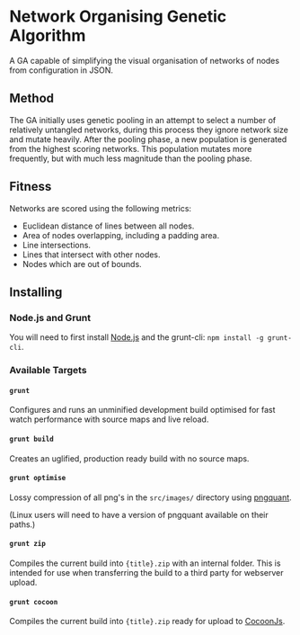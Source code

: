 # Network Organising Genetic Algorithm

A GA capable of simplifying the visual organisation of networks of nodes from configuration in JSON.

## Method

The GA initially uses genetic pooling in an attempt to select a number of relatively untangled networks, during this process they ignore network size and mutate heavily. After the pooling phase, a new population is generated from the highest scoring networks. This population mutates more frequently, but with much less magnitude than the pooling phase.

## Fitness

Networks are scored using the following metrics:

* Euclidean distance of lines between all nodes.
* Area of nodes overlapping, including a padding area.
* Line intersections.
* Lines that intersect with other nodes.
* Nodes which are out of bounds.

## Installing

### Node.js and Grunt

You will need to first install [Node.js](http://nodejs.org/download/) and the grunt-cli: `npm install -g grunt-cli`.

### Available Targets

#### `grunt`

Configures and runs an unminified development build optimised for fast watch performance with source maps and live reload.

#### `grunt build`

Creates an uglified, production ready build with no source maps.

#### `grunt optimise`

Lossy compression of all png's in the `src/images/` directory using [pngquant](http://pngquant.org/).

(Linux users will need to have a version of pngquant available on their paths.)

#### `grunt zip`

Compiles the current build into `{title}.zip` with an internal folder. This is intended for use when transferring the build to a third party for webserver upload.

#### `grunt cocoon`

Compiles the current build into `{title}.zip` ready for upload to [CocoonJs](https://www.ludei.com/cocoonjs/).
